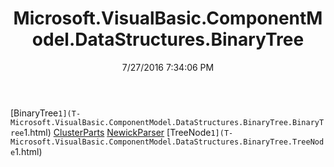 ﻿---
title: Microsoft.VisualBasic.ComponentModel.DataStructures.BinaryTree
date: 7/27/2016 7:34:06 PM
---

[BinaryTree`1](T-Microsoft.VisualBasic.ComponentModel.DataStructures.BinaryTree.BinaryTree`1.html)
[ClusterParts](T-Microsoft.VisualBasic.ComponentModel.DataStructures.BinaryTree.ClusterParts.html)
[NewickParser](T-Microsoft.VisualBasic.ComponentModel.DataStructures.BinaryTree.NewickParser.html)
[TreeNode`1](T-Microsoft.VisualBasic.ComponentModel.DataStructures.BinaryTree.TreeNode`1.html)
